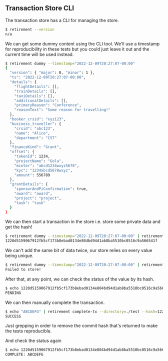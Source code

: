 Transaction Store CLI
---------------------

The transaction store has a CLI for managing the store.

```sh
$ retirement --version
n/a
```

We can get some dummy content using the CLI tool. We'll use a timestamp for reproducibility
in these tests but you could just leave it out and the current time will be used instead.

```sh
$ retirement dummy --timestamp="2022-12-09T20:27:07-00:00"
{
  "version": { "major": 0, "minor": 1 },
  "ts": "2022-12-09T20:27:07-00:00",
  "details": {
    "flightDetails": [],
    "trainDetails": [],
    "taxiDetails": [],
    "additionalDetails": [],
    "primaryReason": "Conference",
    "reasonText": "Some reason for travelling!"
  },
  "booker_crsid": "xyz123",
  "business_traveller": {
    "crsid": "abc123",
    "name": "Alice",
    "department": "CST"
  },
  "financeKind": "Grant",
  "offset": {
    "tokenId": 1234,
    "projectName": "Gola",
    "minter": "abcd1234wxyz5678",
    "kyc": "1234abcd5678wxyz",
    "amount": 556789
  },
  "grantDetails": {
    "sponsorAndPiConfirmation": true,
    "award": "award",
    "project": "project",
    "task": "task"
  }
}
```

We can then start a transaction in the store i.e. store some private data and get the hash!

```sh
$ retirement dummy --timestamp="2022-12-09T20:27:07-00:00" | retirement begin-tx --directory=./test
1220d5159067912fb5cf173b8ebad0134e804bd94d1ab8ba5510bc0516c9a566541f
```

We can't add the same bit of data twice, our store relies on every value being unique.

```sh
$ retirement dummy --timestamp="2022-12-09T20:27:07-00:00" | retirement begin-tx --directory=./test
Failed to store!
```

After that, at any point, we can check the status of the value by its hash.

```sh
$ echo 1220d5159067912fb5cf173b8ebad0134e804bd94d1ab8ba5510bc0516c9a566541f | retirement check-tx --directory=./test
PENDING
```

We can then manually complete the transaction.

```sh
$ echo "ABCDEFG" | retirement complete-tx --directory=./test --hash=1220d5159067912fb5cf173b8ebad0134e804bd94d1ab8ba5510bc0516c9a566541f | grep -o SUCCESS
SUCCESS
```

Just grepping in order to remove the commit hash that's returned to make the tests reproducible.

And check the status again

```sh
$ echo 1220d5159067912fb5cf173b8ebad0134e804bd94d1ab8ba5510bc0516c9a566541f | retirement check-tx --directory=./test
COMPLETE: ABCDEFG
```
